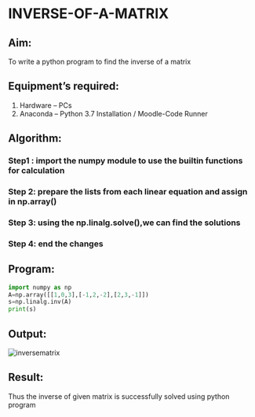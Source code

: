 # INVERSE-OF-A-MATRIX
## Aim:
To write a python program to find the inverse of a matrix
## Equipment’s required:
1. 	Hardware – PCs
2. 	Anaconda – Python 3.7 Installation / Moodle-Code Runner
## Algorithm:
### Step1 : import the numpy module to use the builtin functions for calculation
### Step 2: prepare the lists from each linear equation and assign in np.array()
### Step 3: using the np.linalg.solve(),we can find the solutions
### Step 4: end the changes

## Program:
~~~python
import numpy as np
A=np.array([[1,0,3],[-1,2,-2],[2,3,-1]]) 
s=np.linalg.inv(A)
print(s)
~~~
## Output:
![inversematrix](https://user-images.githubusercontent.com/93978702/155524521-adc1be36-b88d-49c1-bfc8-50e48ead0da2.jpg)


## Result:
Thus the inverse of given matrix is successfully solved using python program


